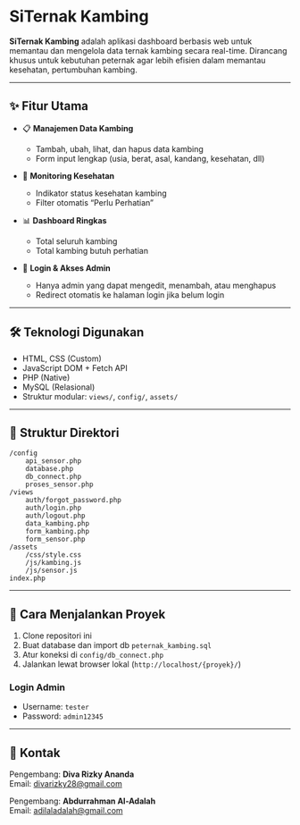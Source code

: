 # SiTernak Kambing

**SiTernak Kambing** adalah aplikasi dashboard berbasis web untuk memantau dan mengelola data ternak kambing secara real-time. Dirancang khusus untuk kebutuhan peternak agar lebih efisien dalam memantau kesehatan, pertumbuhan kambing.

---

## ✨ Fitur Utama

- 📋 **Manajemen Data Kambing**

  - Tambah, ubah, lihat, dan hapus data kambing
  - Form input lengkap (usia, berat, asal, kandang, kesehatan, dll)

- 🧠 **Monitoring Kesehatan**

  - Indikator status kesehatan kambing
  - Filter otomatis “Perlu Perhatian”

- 📊 **Dashboard Ringkas**

  - Total seluruh kambing
  - Total kambing butuh perhatian

- 🔐 **Login & Akses Admin**
  - Hanya admin yang dapat mengedit, menambah, atau menghapus
  - Redirect otomatis ke halaman login jika belum login

---

## 🛠️ Teknologi Digunakan

- HTML, CSS (Custom)
- JavaScript DOM + Fetch API
- PHP (Native)
- MySQL (Relasional)
- Struktur modular: `views/`, `config/`, `assets/`

---

## 📂 Struktur Direktori

```
/config
    api_sensor.php
    database.php
    db_connect.php
    proses_sensor.php
/views
    auth/forgot_password.php
    auth/login.php
    auth/logout.php
    data_kambing.php
    form_kambing.php
    form_sensor.php
/assets
    /css/style.css
    /js/kambing.js
    /js/sensor.js
index.php
```

---

## 🚀 Cara Menjalankan Proyek

1. Clone repositori ini
2. Buat database dan import db `peternak_kambing.sql`
3. Atur koneksi di `config/db_connect.php`
4. Jalankan lewat browser lokal (`http://localhost/{proyek}/`)

### Login Admin

- Username: `tester`
- Password: `admin12345`

---

## 📩 Kontak

Pengembang: **Diva Rizky Ananda**  
Email: divarizky28@gmail.com

Pengembang: **Abdurrahman Al-Adalah**  
Email: adilaladalah@gmail.com
